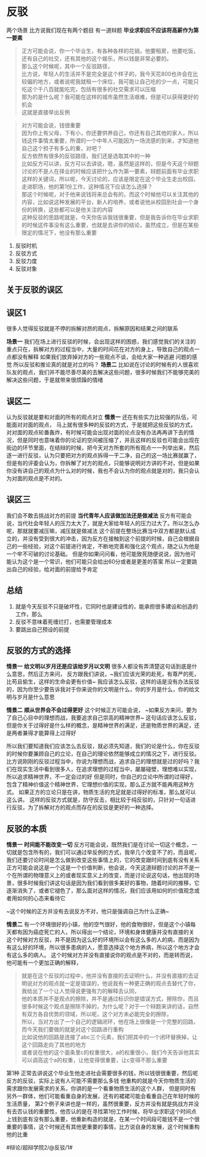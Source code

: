 # 反驳
两个场景
比方说我们现在有两个题目
有一道辩题
**毕业求职应不应该将高薪作为第一要素**
> 正方可能会说，你一个毕业生，有各种各样的花销，他要租房，他要吃饭，还有自己的社交，还有其他的这个娱乐，所以钱是非常必要的。  
> 那么这个时候呢，其中一个反驳路径，  
> 比方说，年轻人的生活并不是完全是这个样子的，我今天花800也许会在比较偏的地方，或者说呢我就租一个床位，我可能让自己吃的少一点，可能只吃这个千八百就能吃完，包括有很多的社交需求可以压缩  
> 那为的是什么呢？我可能在这样的城市虽然生活艰难，但是可以获得更好的机会  
这就是直接举出反例

> 对方可能会说，钱很重要  
> 因为你上有父母，下有小，你还要供养自己，你还有自己其他的家人，所以钱这件事情太重要，所谓的一个中年人可能因为一场流感的到来，才知道他自己这个担子有多么的重，对吧？  
> 反方依然有很多的反驳路径，我们还是选取其中的一种  
> 比如反方可以讲，反方可以去讲说，嗯，虽然是这样的，但是今天这个辩题讨论的不是人在择业的时候应该把什么作为第一要素，辩题前面有毕业求职这样的关键词，所以呢，今天讨论的，应该是限定在这个毕业生走出校园，走进职场，他的第1份工作，这种情况下应该怎么选择？  
> 那这个时候呢，对于他来说钱将来总会有的，而这个时候他可以关注其他的内容，比如说这种发展的平台，新人的培养，或者说他从校园到社会一个身份的转换，这些都可以是他关注的内容  
这种反驳的思路呢就是，今天你告诉我钱很重要，但是我告诉你在毕业求职的时候这件事没有这么重要，也就是去讲你的结论，虽然成立，但是在某些限定的情况下，他没有那么重要


1. 反驳时机
2. 反驳方式
3. 反驳力度
4. 反驳对象

## 关于反驳的误区
## 误区1
很多人觉得反驳就是不停的拆解对昂的观点，拆解原因和结果之间的联系

**场景一**
我们在场上进行反驳的时候，会出现这样的困惑，我们感觉我们的关注的重点只在，拆解对方的过程当中，大量的时间花在对方的身上，导致自己的观点一点都没有解释
如果我们放弃掉对方的一些观点不谈，会给大家一种逃避 问题的感觉
所以反驳和推论真的就是对立的吗？
**场景二**
比如说在讨论的时候有的人很喜欢队友的观点，我们并不能尽善尽美的去解决这些问题，很多时候我们不能够完美的解决这些问题，于是就带来很烦躁的情绪

## 误区二
认为反驳就是要和对面的所有的观点对立
**情景一**
还在有些实力比较强的队伍，可能面对对面的观点， 马上就有很多种的反驳的方式，于是就把这些反驳的方式，对对面的观点轮番轰炸，有时候可能会出现对面的论点没有办法再再讲下去的情况，但是同时也意味着你的论证的空间被压缩了，并且这样的反驳也可能会出现在街边的环节里面，在结辩的时候，把今天对方所套的所有观点一一列举出来，然后逐一进行反驳，认为只要把对方的观点拆得一干二净，自己的这一场比赛就赢了，但是有的评委会认为，你拆解了对方的观点，只能够说明对方讲的不对，但是如果你没有讲自己的观点为什么对的时候，我也不会认为你的观点就是对的，我只会认为对面的观点是不对的。

## 误区三
我们会不敢去挑战对方的前提
**当代青年人应该做加法还是做减法**
反方有可能会说，当代社会年轻人的压力太大了，就是大家给年轻人的压力过大了。所以怎么办呢，那就就要减压嘛，减压就是做减法
这个前提在整场比赛当中双方都是默认成立的，并没有受到很大的冲击，因为反方在接触到这个前提的时候，自己会根据自己的一些经验，对这个前提进行肯定，不断地完善和强化这个观点，随之认为他是一个牢不可破的讨论基础。
但是你如果问问看，他可能致死随便说说，因为他可能认为这个是一个常识，他们可能只会给出60分或者是更差的答案
所以一定要跳出自己的经验，给对面的前提给予肯定

## 总结
1. 就是今天反驳不只是破坏性，它同时也是建设性的，能承担很多建设和创造的工作，那么
2. 反驳不意味着死缠烂打，也需要管理成本
3. 要跳出自己预设的前提

## 反驳的方式的选择
**情景一**
**给文明以岁月还是应该给岁月以文明**
很多人都没有弄清楚这句话到底是什么意思，然后正方来问，
反方跟我们讲说，~我们应该光荣的赴死，有尊严的死，比苟且偷生，这样的生命会更有价值~
我应该怎么反驳，这样的话是没有办法反驳的，因为你至少要告诉我对于你来说你的文明是什么，你的岁月是什么，你的给文明与岁月是什么意思

**情景二**
**顺从世界会不会过得更好**
这个时候正方可能会说， ~如果反方来问，要为了自己心目中的理想而战，我要追求自己崇高的精神世界~
这句话应该怎么反驳，但是你关于过得好是什么样的概念，是精神世界的满足，还是物质世界的满足，还是两者兼得才能算得上过得好

所以我们要知道我们应该怎么去反驳，就必须先知道，我们的论是什么，你在反驳的时候你要兼顾自己的立论，在自己的理论依然能够成立的情况之下，进行反驳。
比方说刚刚的反驳过程当中，你说为理想而战，追求自己的理想就是过的好吗？我们在现实生活中看到很多人，在追求理想的过程当中，屡屡碰壁，理想难以实现，所以追求精神世界，不一定会过的好
但是同时，你自己的立论中所谓的过得好，包含了精神价值这个精神世界，它理想价值的实现，那么正方就不能再用这种方式。
如果正方的立论只是在讲，物质生活的充足就是过得好的标准，那么就可以这么讲。
这样的反驳方式就是，防守反击，相比较于纯反驳的，只针对一句话进行反驳，为了拆解对方的观点而存在的反驳是更好的一种选择。

## 反驳的本质
**情景一**
**时间能不能改变一切**
反方可能会说，既然我们是在讨论一切这个概念，一切就是包含所有的，我们可以通过举反例的方式，我举几个改变不了的，而且呢，我们还要讨论时间是怎么做到改变这些事情上的，它的改变跟时间到底有没有关系
正方可能会说这是一个这是一个价值判断，他会说，今天这道辩题讨论的并不是一个在所谓的物理意义上的或者现实意义上的改变，而是讨论说这句话，他出现的场景，很多时候我们讲这句话是因为我们看到很多美好的事物，随着时间的推移，它逐渐消失了，或者它褪色了，那么面对这样的情况，我们应该用如何的价值观念或者用如何的心态来看待它

~这个时候的正方并没有去说反方不对，他只是强调自己为什么正确~

**情景二**
有一个环境很好的小镇，他的空气很好，他的食物很好，但是这个小镇每天都有因为癌症死亡的人，所以得出一个结论，环境和身体健康并没有直接的关
这个时候对方反驳，并不是因为这么好的环境所以会有这么多的人的病，而是因为有这么好的环境，所以很多患病的人，愿意选择这个地方养病，所以这个地方才会有这么多的病人。
这个时候对方并没有直接说你的观点是不对的，而是转而说，他可能有一个更加正确的解释，

> 就是在这个反驳的过程中，他并没有直接的去证明什么，并没有直接的去证明说对方的观点就一定是错误的，他说我有一种更正确的观点去替代了你，我给出了一个让人觉得说更强有力的解释去认同，  
> 他的本质并不是观点的擦除，并不是通过标识你是错误方式，擦除你，而且很多时候这个观点是擦除不掉的，为什么呢？对于一个辩题来讲的话，自然有双方各自优势的领域，所以呢，这个对方未必能完全的擦除，  
> 所以，当对方出了一个自己的逻辑闭环，他在场上很像是一个完整的回路，而今天我们要做的就是对这个回路进行重构  
> 比如说他的回路是连接了abc三个元素，我们把其中的一个闭环替换掉，让这个回路走向了其他的地方  
> 或者说在他的这个面条里c的权重很大，a的权重很小，我们今天告诉他其实可以调高这个a的权重，让他变得很重要，让c变得不那么重要  


第1种
正常去讲说这个毕业生他走进社会需要很多的钱，所以钱很很重要，然后呢反方的反驳，实际上说有人可能不需要那么多钱
他重构的就是今天你物质生活的需求跟你发展需求的关系，你讲的是一个看重物质生活的这个人群， 但是同时有另外一群体，他们可能看重自身的发展，还有的裙裙可能会看重自己在年轻时候的生活质量，
第2个例子来讲也是一样的，虽然很重要，反方并没有就是挑战方并没有去否认钱的重要性，他否认的是在寻找第1份工作时候，将毕业求职这个时间点上钱到底有没有那么重要，他重新构造的就是，在某一个时间段可能钱不是一个很重要的事情，这个时候还有其他更重要的事情，比方说自身的发展，这个时候重构他的比重















#辩论/超辩学院2/@反驳/1#